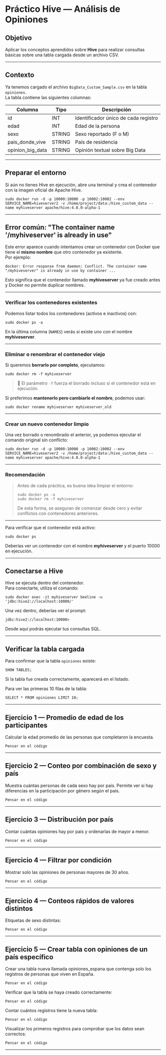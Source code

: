 # Práctico Hive — Análisis de Opiniones

## Objetivo

Aplicar los conceptos aprendidos sobre **Hive** para realizar consultas básicas sobre una tabla cargada desde un archivo CSV.

---

## Contexto

Ya tenemos cargado el archivo `BigData_Custom_Sample.csv` en la tabla `opiniones`.  
La tabla contiene las siguientes columnas:

| Columna | Tipo | Descripción |
|----------|------|-------------|
| id | INT | Identificador único de cada registro |
| edad | INT | Edad de la persona |
| sexo | STRING | Sexo reportado (F o M) |
| pais_donde_vive | STRING | País de residencia |
| opinion_big_data | STRING | Opinión textual sobre Big Data |

---

## Preparar el entorno

Si aún no tienes Hive en ejecución, abre una terminal y crea el contenedor con la imagen oficial de Apache Hive.

`sudo docker run -d -p 10000:10000 -p 10002:10002 --env SERVICE_NAME=hiveserver2 -v /home/project/data:/hive_custom_data --name myhiveserver apache/hive:4.0.0-alpha-1`


---


## Error común: "The container name '/myhiveserver' is already in use"

Este error aparece cuando intentamos crear un contenedor con Docker que tiene el **mismo nombre** que otro contenedor ya existente.  
Por ejemplo:

`docker: Error response from daemon: Conflict. The container name "/myhiveserver" is already in use by container ...`

Esto significa que el contenedor llamado **myhiveserver** ya fue creado antes y Docker no permite duplicar nombres.

---

### Verificar los contenedores existentes

Podemos listar todos los contenedores (activos e inactivos) con:

`sudo docker ps -a`

En la última columna (`NAMES`) verás si existe uno con el nombre **myhiveserver**.

---

### Eliminar o renombrar el contenedor viejo

Si queremos **borrarlo por completo**, ejecutamos:

`sudo docker rm -f myhiveserver`

> 🔸 El parámetro `-f` fuerza el borrado incluso si el contenedor está en ejecución.

Si preferimos **mantenerlo pero cambiarle el nombre**, podemos usar:

`sudo docker rename myhiveserver myhiveserver_old`

---

### Crear un nuevo contenedor limpio

Una vez borrado o renombrado el anterior, ya podemos ejecutar el comando original sin conflicto:

`sudo docker run -d -p 10000:10000 -p 10002:10002 --env SERVICE_NAME=hiveserver2 -v /home/project/data:/hive_custom_data --name myhiveserver apache/hive:4.0.0-alpha-1`

---

### Recomendación

> Antes de cada práctica, es buena idea limpiar el entorno:
> 
> `sudo docker ps -a`  
> `sudo docker rm -f myhiveserver`
>
> De esta forma, se aseguran de comenzar desde cero y evitar conflictos con contenedores anteriores.


---


Para verificar que el contenedor está activo:

`sudo docker ps`

Deberías ver un contenedor con el nombre **myhiveserver** y el puerto 10000 en ejecución.

---

## Conectarse a Hive

Hive se ejecuta dentro del contenedor.  
Para conectarte, utiliza el comando:

`sudo docker exec -it myhiveserver beeline -u 'jdbc:hive2://localhost:10000/'`

Una vez dentro, deberías ver el prompt:

`jdbc:hive2://localhost:10000>`

Desde aquí podrás ejecutar tus consultas SQL.

---

## Verificar la tabla cargada

Para confirmar que la tabla `opiniones` existe:

`SHOW TABLES;`

Si la tabla fue creada correctamente, aparecerá en el listado.

Para ver las primeras 10 filas de la tabla:

`SELECT * FROM opiniones LIMIT 10;`

---

## Ejercicio 1 — Promedio de edad de los participantes

Calcular la edad promedio de las personas que completaron la encuesta.

`Pensar en el código`


---


## Ejercicio 2 — Conteo por combinación de sexo y país

Muestra cuántas personas de cada sexo hay por país. Permite ver si hay diferencias en la participación por género según el país.

`Pensar en el código`


---


## Ejercicio 3 — Distribución por país

Contar cuántas opiniones hay por país y ordenarlas de mayor a menor.

`Pensar en el código`

---

## Ejercicio 4 — Filtrar por condición

Mostrar solo las opiniones de personas mayores de 30 años.

`Pensar en el código`

---
## Ejercicio 4 — Conteos rápidos de valores distintos
Etiquetas de sexo distintas:  

`Pensar en el código`

---
## Ejercicio 5 — Crear tabla con opiniones de un país específico

Crear una tabla nueva llamada opiniones_espana que contenga solo los registros de personas que viven en España.

`Pensar en el código`

Verificar que la tabla se haya creado correctamente:

`Pensar en el código`


Contar cuántos registros tiene la nueva tabla:

`Pensar en el código`


Visualizar los primeros registros para comprobar que los datos sean correctos:

`Pensar en el código`


---
